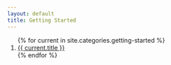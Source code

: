 ```yaml
---
layout: default
title: Getting Started
---
```


<ol>
{% for current in site.categories.getting-started %}
<li> <a href="{{ current.url }}">{{ current.title }}</a></li>
{% endfor %}
</ol>
